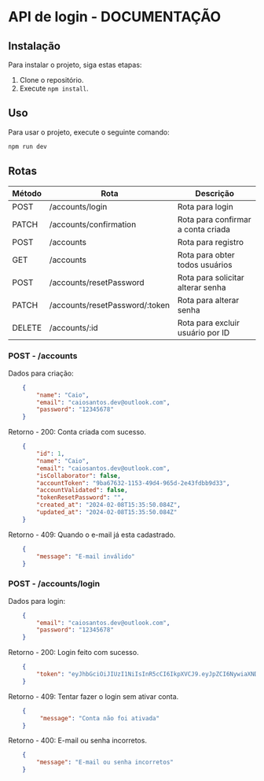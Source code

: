 # API de login - DOCUMENTAÇÃO

## Instalação

Para instalar o projeto, siga estas etapas:

1. Clone o repositório.
2. Execute `npm install`.

## Uso

Para usar o projeto, execute o seguinte comando:

```bash
npm run dev
```

## Rotas

| Método | Rota                             | Descrição                            |
| ------ | ------------------------         | ------------------------------------ |
| POST   | /accounts/login                  | Rota para login                      |
| PATCH  | /accounts/confirmation           | Rota para confirmar a conta criada   |
| POST   | /accounts                        | Rota para registro                   |
| GET    | /accounts                        | Rota para obter todos usuários       |
| POST   | /accounts/resetPassword          | Rota para solicitar alterar senha    |
| PATCH  | /accounts/resetPassword/:token   | Rota para alterar senha              |
| DELETE | /accounts/:id                    | Rota para excluir usuário por ID     |

### POST - /accounts

Dados para criação:

```json
    {
        "name": "Caio",
        "email": "caiosantos.dev@outlook.com",
        "password": "12345678"
    }
```

Retorno - 200:
Conta criada com sucesso.

```json
    {
        "id": 1,
        "name": "Caio",
        "email": "caiosantos.dev@outlook.com",
        "isCollaborator": false,
        "accountToken": "9ba67632-1153-49d4-965d-2e43fdbb9d33",
        "accountValidated": false,
        "tokenResetPassword": "",
        "created_at": "2024-02-08T15:35:50.084Z",
        "updated_at": "2024-02-08T15:35:50.084Z"
    }
```

Retorno - 409:
Quando o e-mail já esta cadastrado.

```json
    {
        "message": "E-mail inválido"
    }
```

### POST - /accounts/login

Dados para login:

```json
    {
        "email": "caiosantos.dev@outlook.com",
        "password": "12345678"
    }
```

Retorno - 200:
Login feito com sucesso.

```json
    {
        "token": "eyJhbGciOiJIUzI1NiIsInR5cCI6IkpXVCJ9.eyJpZCI6NywiaXNDb2xsYWJvcmF0b3IiOmZhbHNlLCJpYXQiOjE3MDc0MDk0NjIsImV4cCI6MTcwNzQyNzQ2Mn0.jxYvQTFmA9QliVFoVzPfsCmuCvoBs2ZsdUO9RhD0bfc"
    }
```

Retorno - 409:
Tentar fazer o login sem ativar conta.

```json
    {
         "message": "Conta não foi ativada"
    }
```

Retorno - 400:
E-mail ou senha incorretos.

```json
    {
        "message": "E-mail ou senha incorretos"
    }
```
